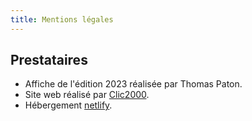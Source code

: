 ```yaml
---
title: Mentions légales
---
```

## Prestataires

* Affiche de l'édition 2023 réalisée par Thomas Paton.
* Site web réalisé par [Clic2000](https://clic2000.fr).
* Hébergement [netlify](https://www.netlify.com).
